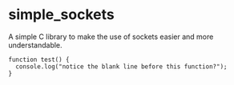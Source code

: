 # simple_sockets
A simple C library to make the use of sockets easier and more understandable.

```
function test() {
  console.log("notice the blank line before this function?");
}
```
